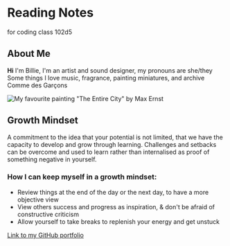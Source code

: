 # Reading Notes
for coding class 102d5

## About Me
**Hi** I'm Billie, I'm an artist and sound designer, my pronouns are she/they
Some things I love 
music, fragrance, painting miniatures, and archive Comme des Garçons

![My favourite painting "The Entire City" by Max Ernst](https://media.tate.org.uk/art/images/work/N/N05/N05289_10.jpg)

## Growth Mindset
A commitment to the idea that your potential is not limited, that we have the capacity to develop and grow through learning. Challenges and setbacks can be overcome and used to learn rather than internalised as proof of something negative in yourself.
### How I can keep myself in a growth mindset:
* Review things at the end of the day or the next day, to have a more objective view
* View others success and progress as inspiration, & don't be afraid of constructive criticism
* Allow yourself to take breaks to replenish your energy and get unstuck 


[Link to my GitHub portfolio](https://github.com/Pfersiche?tab=repositories)
